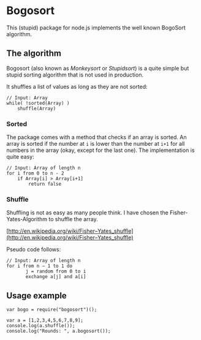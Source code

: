 # Bogosort

This (stupid) package for node.js implements the well known BogoSort algorithm.

## The algorithm

Bogosort (also known as *Monkeysort* or *Stupidsort*) is a quite simple but stupid
sorting algorithm that is not used in production.

It shuffles a list of values as long as they are not sorted:

    // Input: Array
    while( !sorted(Array) )
        shuffle(Array)

### Sorted

The package comes with a method that checks if an array is sorted.
An array is sorted if the number at `i` is lower than the number at `i+1`
for all numbers in the array (okay, except for the last one).
The implementation is quite easy:

    // Input: Array of length n
    for i from 0 to n - 2
        if Array[i] > Array[i+1]
            return false


### Shuffle

Shuffling is not as easy as many people think. I have chosen the Fisher-Yates-Algorithm
to shuffle the array.

[http://en.wikipedia.org/wiki/Fisher–Yates_shuffle](http://en.wikipedia.org/wiki/Fisher–Yates_shuffle)

Pseudo code follows:

    // Input: Array of length n
    for i from n − 1 to 1 do
           j = random from 0 to i
           exchange a[j] and a[i]


## Usage example

    var bogo = require("bogosort")();

    var a = [1,2,3,4,5,6,7,8,9];
    console.log(a.shuffle());
    console.log("Rounds: ", a.bogosort());

